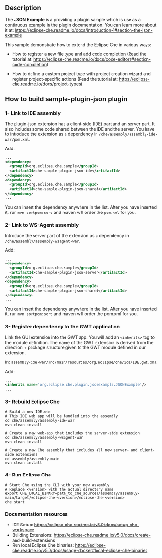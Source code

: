 ## Description

The **JSON Example** is a providing a plugin sample which is use as a continuous example in the plugin documentation. You can learn more about it at: https://eclipse-che.readme.io/docs/introduction-1#section-the-json-example

This sample demonstrate how to extend the Eclipse Che in various ways:
- How to register a new file type and add code completion (Read the tutorial at: https://eclipse-che.readme.io/docs/code-editors#section-code-completion)  

- How to define a custom project type with project creation wizard and register project-specific actions (Read the tutorial at: https://eclipse-che.readme.io/docs/project-types)


## How to build sample-plugin-json plugin

### 1- Link to IDE assembly

The plugin-json extension has a client-side (IDE) part and an server part. It also includes some code shared between the IDE and the server. You have to introduce the extension as a dependency in `/che/assembly/assembly-ide-war/pom.xml`. 

Add: 
```XML
...
<dependency>
  <groupId>org.eclipse.che.sample</groupId>
  <artifactId>che-sample-plugin-json-ide</artifactId>
</dependency>
<dependency>
  <groupId>org.eclipse.che.sample</groupId>
  <artifactId>che-sample-plugin-json-shared</artifactId>
</dependency>
...
```

You can insert the dependency anywhere in the list. After you have inserted it, run `mvn sortpom:sort` and maven will order the `pom.xml` for you.


### 2- Link to WS-Agent assembly

Introduce the server part of the extension as a dependency in `/che/assembly/assembly-wsagent-war`. 

Add: 
```XML
...
<dependency>
  <groupId>org.eclipse.che.sample</groupId>
  <artifactId>che-sample-plugin-json-server</artifactId>
</dependency>
<dependency>
  <groupId>org.eclipse.che.sample</groupId>
  <artifactId>che-sample-plugin-json-shared</artifactId>
</dependency>
...
```

You can insert the dependency anywhere in the list. After you have inserted it, run `mvn sortpom:sort` and maven will order the pom.xml for you.

### 3- Register dependency to the GWT application

Link the GUI extension into the GWT app. You will add an `<inherits>` tag to the module definition. The name of the GWT extension is derived from the direction + package structure given to the GWT module defined in our extension.

In: `assembly-ide-war/src/main/resources/org/eclipse/che/ide/IDE.gwt.xml`

Add:
```XML
...
<inherits name='org.eclipse.che.plugin.jsonexample.JSONExample'/>
...
```

### 3- Rebuild Eclipse Che


```Shell
# Build a new IDE.war
# This IDE web app will be bundled into the assembly
cd che/assembly/assembly-ide-war
mvn clean install

# Create a new web-app that includes the server-side extension
cd che/assembly/assembly-wsagent-war
mvn clean install

# Create a new Che assembly that includes all new server- and client-side extensions
cd assembly/assembly-main
mvn clean install
```

### 4- Run Eclipse Che

```Shell
# Start Che using the CLI with your new assembly
# Replace <version> with the actual directory name
export CHE_LOCAL_BINARY=path_to_che_sources/assembly/assembly-main/target/eclipse-che-<version>/eclipse-che-<version>
che start
```


### Documentation resources

- IDE Setup: https://eclipse-che.readme.io/v5.0/docs/setup-che-workspace  
- Building Extensions: https://eclipse-che.readme.io/v5.0/docs/create-and-build-extensions
- Run local Eclipse Che binaries: https://eclipse-che.readme.io/v5.0/docs/usage-docker#local-eclipse-che-binaries
